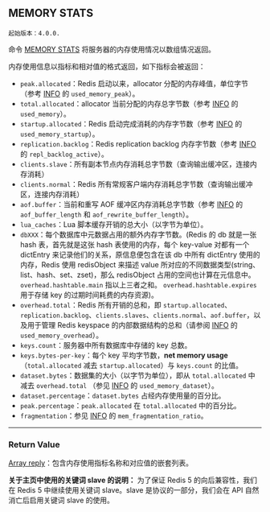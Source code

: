 ## MEMORY STATS

    起始版本：4.0.0.

命令 [MEMORY STATS](memory-stats.md) 将服务器的内存使用情况以数组情况返回。

内存使用信息以指标和相对值的格式返回，如下指标会被返回：
- `peak.allocated`：Redis 启动以来，allocator 分配的内存峰值，单位字节（参考 [INFO](info.md) 的 `used_memory_peak`）。
- `total.allocated`：allocator 当前分配的内存总字节数（参考 [INFO](info.md) 的 `used_memory`）。
- `startup.allocated`：Redis 启动完成消耗的内存字节数（参考 [INFO](info.md) 的 `used_memory_startup`）。
- `replication.backlog`：Redis replication backlog 内存字节数（参考 [INFO](info.md) 的 `repl_backlog_active`）。
- `clients.slave`：所有副本节点内存消耗总字节数（查询输出缓冲区，连接内存消耗）
- `clients.normal`：Redis 所有常规客户端内存消耗总字节数（查询输出缓冲区，连接内存消耗）
- `aof.buffer`：当前和重写 AOF 缓冲区内存消耗总字节数（参考 [INFO](info.md) 的 `aof_buffer_length` 和 `aof_rewrite_buffer_length`）。
- `lua_caches`：Lua 脚本缓存开销的总大小（以字节为单位）。
- `dbXXX`：每个数据库中元数据占用的额外内存字节数。(Redis 的 db 就是一张 hash 表，首先就是这张 hash 表使用的内存，每个 key-value 对都有一个 dictEntry 来记录他们的关系，原信息便包含在该 db 中所有 dictEntry 使用的内存，Redis 使用 redisObject 来描述 value 所对应的不同数据类型(string、list、hash、set、zset)，那么 redisObject 占用的空间也计算在元信息中。 `overhead.hashtable.main` 指以上三者之和。 `overhead.hashtable.expires` 用于存储 key 的过期时间耗费的内存资源)。
- `overhead.total`：Redis 所有开销的总和，即 `startup.allocated`、`replication.backlog`、`clients.slaves`、`clients.normal`、`aof.buffer`，以及用于管理 Redis keyspace 的内部数据结构的总和（请参阅 [INFO](info.md) 的 `used_memory_overhead`）。
- `keys.count`：服务器中所有数据库中存储的 key 总数。
- `keys.bytes-per-key`：每个 key 平均字节数，**net memory usage**（`total.allocated` 减去 `startup.allocated`）与 `keys.count` 的比值。
- `dataset.bytes`：数据集的大小（以字节为单位），即从 `total.allocated` 中减去 `overhead.total` （参见 [INFO](info.md) 的 `used_memory_dataset`）。
- `dataset.percentage`：`dataset.bytes` 占经内存使用量的百分比。
- `peak.percentage`：`peak.allocated` 在 `total.allocated` 中的百分比。
- `fragmentation`：参见 [INFO](info.md) 的 `mem_fragmentation_ratio`。

---

### Return Value

[Array reply](../topics/protocol.md#resp-arrays)：包含内存使用指标名称和对应值的嵌套列表。

**关于主页中使用的关键词 slave 的说明：** 为了保证 Redis 5 的向后兼容性，我们在 Redis 5 中继续使用关键词 slave。slave 是协议的一部分，我们会在 API 自然消亡后启用关键词 slave 的使用。